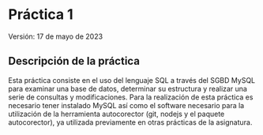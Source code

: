 # Práctica 1
Versión: 17 de mayo de 2023

## Descripción de la práctica
Esta práctica consiste en el uso del lenguaje SQL a través del SGBD MySQL para examinar una base de datos, determinar su estructura y realizar una serie de consultas y modificaciones. 
Para la realización de esta práctica es necesario tener instalado MySQL así como el software necesario para la utilización de la herramienta autocorector (git, nodejs y el paquete autocorector), ya utilizada previamente en otras prácticas de la asignatura. 
